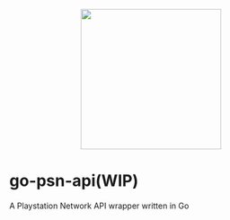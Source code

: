 <p align="center"><img src="assets/gopher_ps_gamer.png" width="250"></p>

# go-psn-api(WIP)
A Playstation Network API wrapper written in Go
